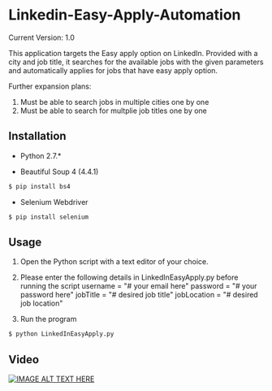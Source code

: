 # Linkedin-Easy-Apply-Automation

Current Version: 1.0

This application targets the Easy apply option on LinkedIn. Provided with a city and job title, it searches for the available jobs with the given parameters and automatically applies for jobs that have easy apply option.

Further expansion plans:
1) Must be able to search jobs in multiple cities one by one
2) Must be able to search for multplie job titles one by one

## Installation

* Python 2.7.*

* Beautiful Soup 4 (4.4.1)
```sh
$ pip install bs4
```
* Selenium Webdriver
```sh
$ pip install selenium
```

## Usage

1) Open the Python script with a text editor of your choice.

2) Please enter the following details in LinkedInEasyApply.py before running the script
username =  "# your email here"
password =  "# your password here"
jobTitle =  "# desired job title"
jobLocation = "# desired job location"

3) Run the program
```sh
$ python LinkedInEasyApply.py
```


## Video

[![IMAGE ALT TEXT HERE](http://img.youtube.com/vi/YAguiUPNKoc/0.jpg)](https://www.youtube.com/watch?v=YAguiUPNKoc&feature=youtu.be)
